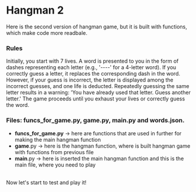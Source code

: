 # Hangman 2
Here is the second version of hangman game, but it is built with functions, which make code more readbale.

### Rules
Initially, you start with 7 lives. A word is presented to you in the form of dashes representing each letter (e.g., '----' for a 4-letter word). If you correctly guess a letter, it replaces the corresponding dash in the word. However, if your guess is incorrect, the letter is displayed among the incorrect guesses, and one life is deducted. Repeatedly guessing the same letter results in a warning: 'You have already used that letter. Guess another letter.' The game proceeds until you exhaust your lives or correctly guess the word.

### Files: funcs_for_game.py, game.py, main.py and words.json.
* __funcs_for_game.py__ -> here are functions that are used in further for making the main hangman function
* __game__.py -> here is the hangman function, where is built hangman game with functions from previous file
* __main__.py -> here is inserted the main hangman function and this is the main file, where you need to play

\
Now let's start to test and play it!
